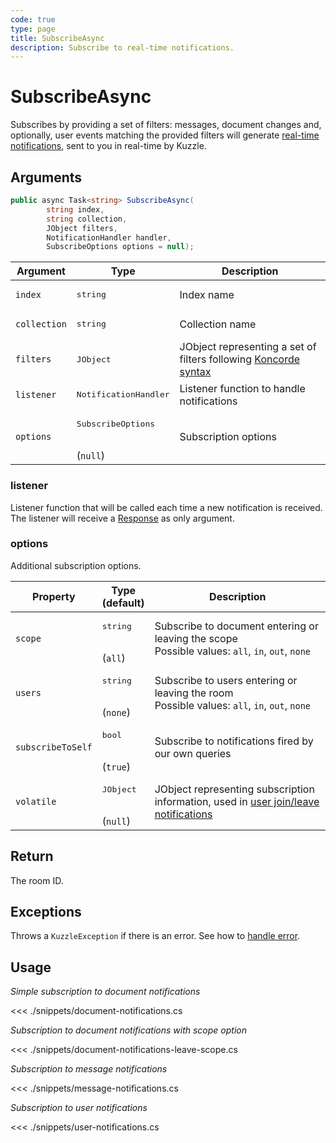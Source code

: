 ```yaml
---
code: true
type: page
title: SubscribeAsync
description: Subscribe to real-time notifications.
---
```


# SubscribeAsync

Subscribes by providing a set of filters: messages, document changes and, optionally, user events matching the provided filters will generate [real-time notifications](/core/1/api/essentials/notifications/), sent to you in real-time by Kuzzle.

## Arguments

```csharp
public async Task<string> SubscribeAsync(
        string index,
        string collection,
        JObject filters,
        NotificationHandler handler,
        SubscribeOptions options = null);
```

| Argument     | Type                                    | Description                                                                                                     |
|--------------|-----------------------------------------|-----------------------------------------------------------------------------------------------------------------|
| `index`      | <pre>string</pre>                       | Index name                                                                                                      |
| `collection` | <pre>string</pre>                       | Collection name                                                                                                 |
| `filters`    | <pre>JObject</pre>                      | JObject representing a set of filters following [Koncorde syntax](/core/1/guides/cookbooks/realtime-api/terms/) |
| `listener`   | <pre>NotificationHandler</pre>          | Listener function to handle notifications                                                                       |
| `options`    | <pre>SubscribeOptions</pre><br>(`null`) | Subscription options                                                                                            |

### listener

Listener function that will be called each time a new notification is received.
The listener will receive a [Response](/sdk/csharp/1/essentials/realtime-notifications) as only argument.

### options

Additional subscription options.

| Property          | Type<br/>(default)              | Description                                                                                                                   |
|-------------------|---------------------------------|-------------------------------------------------------------------------------------------------------------------------------|
| `scope`           | <pre>string</pre><br/>(`all`)   | Subscribe to document entering or leaving the scope<br/>Possible values: `all`, `in`, `out`, `none`                           |
| `users`           | <pre>string</pre><br/>(`none`)  | Subscribe to users entering or leaving the room<br/>Possible values: `all`, `in`, `out`, `none`                               |
| `subscribeToSelf` | <pre>bool</pre><br/>(`true`)    | Subscribe to notifications fired by our own queries                                                                           |
| `volatile`        | <pre>JObject</pre><br/>(`null`) | JObject representing subscription information, used in [user join/leave notifications](/core/1/api/essentials/volatile-data/) |

## Return

The room ID.

## Exceptions

Throws a `KuzzleException` if there is an error. See how to [handle error](/sdk/csharp/1/essentials/error-handling).

## Usage

_Simple subscription to document notifications_

<<< ./snippets/document-notifications.cs

_Subscription to document notifications with scope option_

<<< ./snippets/document-notifications-leave-scope.cs

_Subscription to message notifications_

<<< ./snippets/message-notifications.cs

_Subscription to user notifications_

<<< ./snippets/user-notifications.cs
